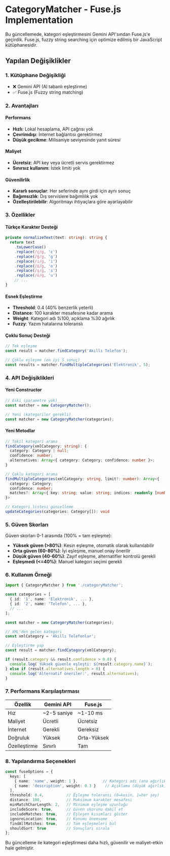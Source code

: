 # CategoryMatcher - Fuse.js Implementation

Bu güncellemede, kategori eşleştirmesini Gemini API'sından Fuse.js'e geçirdik. Fuse.js, fuzzy string searching için optimize edilmiş bir JavaScript kütüphanesidir.

## Yapılan Değişiklikler

### 1. Kütüphane Değişikliği
- ❌ Gemini API (AI tabanlı eşleştirme)
- ✅ Fuse.js (Fuzzy string matching)

### 2. Avantajları

#### Performans
- **Hızlı**: Lokal hesaplama, API çağrısı yok
- **Çevrimdışı**: İnternet bağlantısı gerektirmez
- **Düşük gecikme**: Milisaniye seviyesinde yanıt süresi

#### Maliyet
- **Ücretsiz**: API key veya ücretli servis gerektirmez
- **Sınırsız kullanım**: İstek limiti yok

#### Güvenilirlik
- **Kararlı sonuçlar**: Her seferinde aynı girdi için aynı sonuç
- **Bağımsızlık**: Dış servislere bağımlılık yok
- **Özelleştirilebilir**: Algoritmayı ihtiyaçlara göre ayarlayabilir

### 3. Özellikler

#### Türkçe Karakter Desteği
```typescript
private normalizeText(text: string): string {
  return text
    .toLowerCase()
    .replace(/ç/g, 'c')
    .replace(/ğ/g, 'g')
    .replace(/ı/g, 'i')
    .replace(/ö/g, 'o')
    .replace(/ş/g, 's')
    .replace(/ü/g, 'u')
    // ...
}
```

#### Esnek Eşleştirme
- **Threshold**: 0.4 (40% benzerlik yeterli)
- **Distance**: 100 karakter mesafesine kadar arama
- **Weight**: Kategori adı %100, açıklama %30 ağırlık
- **Fuzzy**: Yazım hatalarına toleranslı

#### Çoklu Sonuç Desteği
```typescript
// Tek eşleşme
const result = matcher.findCategory('Akıllı Telefon');

// Çoklu eşleşme (en iyi 5 sonuç)
const results = matcher.findMultipleCategories('Elektronik', 5);
```

### 4. API Değişiklikleri

#### Yeni Constructor
```typescript
// Eski (parametre yok)
const matcher = new CategoryMatcher();

// Yeni (kategoriler gerekli)
const matcher = new CategoryMatcher(categories);
```

#### Yeni Metodlar
```typescript
// Tekil kategori arama
findCategory(xmlCategory: string): {
  category: Category | null;
  confidence: number;
  alternatives: Array<{ category: Category; confidence: number }>;
}

// Çoklu kategori arama
findMultipleCategories(xmlCategory: string, limit?: number): Array<{
  category: Category;
  confidence: number;
  matches?: Array<{ key: string; value: string; indices: readonly [number, number][] }>;
}>

// Kategori listesi güncelleme
updateCategories(categories: Category[]): void
```

### 5. Güven Skorları

Güven skorları 0-1 arasında (100% = tam eşleşme):

- **Yüksek güven (>80%)**: Kesin eşleşme, otomatik olarak kullanılabilir
- **Orta güven (60-80%)**: İyi eşleşme, manuel onay önerilir
- **Düşük güven (40-60%)**: Zayıf eşleşme, alternatifler kontrolü gerekli
- **Eşleşmedi (<=40%)**: Manuel kategori seçimi gerekli

### 6. Kullanım Örneği

```typescript
import { CategoryMatcher } from './categoryMatcher';

const categories = [
  { id: '1', name: 'Elektronik', ... },
  { id: '2', name: 'Telefon', ... },
  // ...
];

const matcher = new CategoryMatcher(categories);

// XML'den gelen kategori
const xmlCategory = 'Akıllı Telefonlar';

// Eşleştirme yap
const result = matcher.findCategory(xmlCategory);

if (result.category && result.confidence > 0.8) {
  console.log(`Yüksek güvenle eşleşti: ${result.category.name}`);
} else if (result.alternatives.length > 0) {
  console.log('Alternatif öneriler:', result.alternatives);
}
```

### 7. Performans Karşılaştırması

| Özellik | Gemini API | Fuse.js |
|---------|------------|---------|
| Hız | ~2-5 saniye | ~1-10 ms |
| Maliyet | Ücretli | Ücretsiz |
| İnternet | Gerekli | Gereksiz |
| Doğruluk | Yüksek | Orta-Yüksek |
| Özelleştirme | Sınırlı | Tam |

### 8. Yapılandırma Seçenekleri

```typescript
const fuseOptions = {
  keys: [
    { name: 'name', weight: 1 },           // Kategori adı (ana ağırlık)
    { name: 'description', weight: 0.3 }    // Açıklama (düşük ağırlık)
  ],
  threshold: 0.4,          // Eşleşme toleransı (0=kesin, 1=her şey)
  distance: 100,           // Maksimum karakter mesafesi
  minMatchCharLength: 2,   // Minimum eşleşme uzunluğu
  includeScore: true,      // Güven skorunu dahil et
  includeMatches: true,    // Eşleşen kısımları göster
  ignoreLocation: true,    // Konumu önemseme
  findAllMatches: true,    // Tüm eşleşmeleri bul
  shouldSort: true         // Sonuçları sırala
};
```

Bu güncelleme ile kategori eşleştirmesi daha hızlı, güvenilir ve maliyet-etkin hale gelmiştir.
